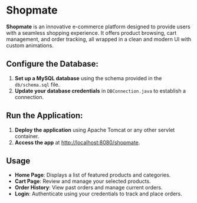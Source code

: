 # Shopmate

**Shopmate** is an innovative e-commerce platform designed to provide users with a seamless shopping experience. It offers product browsing, cart management, and order tracking, all wrapped in a clean and modern UI with custom animations.

## Configure the Database:

1. **Set up a MySQL database** using the schema provided in the `db/schema.sql` file.
2. **Update your database credentials** in `DBConnection.java` to establish a connection.

## Run the Application:

1. **Deploy the application** using Apache Tomcat or any other servlet container.
2. **Access the app** at [http://localhost:8080/shopmate](http://localhost:8080/shopmate).

## Usage

- **Home Page**: Displays a list of featured products and categories.
- **Cart Page**: Review and manage your selected products.
- **Order History**: View past orders and manage current orders.
- **Login**: Authenticate using your credentials to track and place orders.

